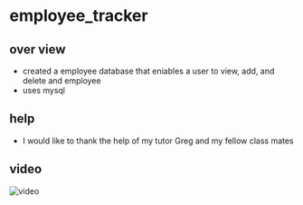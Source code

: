 # employee_tracker

## over view

* created a employee database that eniables a user to view, add, and delete and employee
* uses mysql

## help

* I would like to thank the help of my tutor Greg and my fellow class mates

## video

![video](https://drive.google.com/file/d/1B7v4gNeChminEDa9GjlQWRK9VeFuouf-/view)